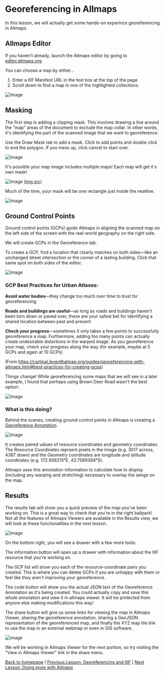 # Georeferencing in Allmaps

In this lesson, we will actually get some hands-on experince georeferencing in Allmaps.

## Allmaps Editor

If you haven't already, launch the Allmaps editor by going to [editor.allmaps.org](https://editor.allmaps.org).

You can choose a map by either...

1. Enter a IIIF Manifest URL in the text box at the top of the page
2. Scroll down to find a map in one of the highlighted collections. 

![Image](images/georef_nz1_start.png)

## Masking

The first step is adding a clipping mask.
This involves drawing a line around the "map" areas of the document to exclude the map collar.
In other words, it's identifying the part of the scanned image that we want to georeference.

Use the Draw Mask tab to add a mask. Click to add points and double click to end the polygon.
If you mess up, click cancel to start over.

![Image](images/georef_nz3_Mask.png)

It's possible your map image includes multiple maps! Each map will get it's own mask!

![Image](images/greenpoint.jpg) ([img src](https://iiif.io/api/extension/georef/images/greenpoint.jpg))

Much of the time, your mask will be one rectangle just inside the neatline.

![Image](images/georef_nz4_MaskCorner.png)

## Ground Control Points

Ground control points (GCPs) guide Allmaps in aligning the scanned map on the left side of the screen with the real-world geography on the right side.

We will create GCPs in the Georeference tab.

To create a GCP, find a location that clearly matches on both sides—like an unchanged street intersection or the corner of a lasting building. Click that same spot on both sides of the editor.

![Image](images/georef_nz2_GCP.png)

### GCP Best Practices for Urban Atlases:

**Avoid water bodies**—they change too much over time to trust for georeferencing

**Roads and buildings are useful**—as long as roads and buildings haven't been torn down or paved over, 
these are your safest bet for identifying a shared location between past and present

**Check your progress**—sometimes it only takes a few points to successfully georeference a map. 
Furthermore, adding too many points can actually create undesirable distortions in the warped image. 
As you georeference your map, check your progress along the way 
(for example, maybe at 5 GCPs and again at 10 GCPs)

(From https://cartinal.leventhalmap.org/guides/georeferencing-with-allmaps.html#best-practices-for-creating-gcps)

Things change! While georeferencing some maps that we will see in a later example, I found that perhaps using Brown Deer Road wasn't the best option:

![Image](images/MultiPage_BrownDeer.png)

### What is this doing?

Behind the scenes, creating ground control points in Allmaps is creating a [Georeference Annotation](https://iiif.io/api/extension/georef/).

![Image](images/georef_nz2_2.png)

It creates paired values of resource coordinates and geometry coordinates. The Resource Coordinates reprsent pixels in the image (e.g. 3017 across, 4367 down) and the Geometry coordinates are longitude and latitude coordinates (e.g. 172.936215°E, 43.7589394°S).

Allmaps uses this annotation information to calculate how to display (including any warping and stretching) necessary to overlay the iamge on the map.

## Results

The results tab will show you a quick preview of the map you've been working on. This is a great way to check that you're in the right ballpark! Not all the features of Allmaps Viewers are available in the Results view, we will look at these functionalities in the next lesson.

![Image](images/georef_nz5_result.png)

On the bottom right, you will see a drawer with a few more tools:

The information button will open up a drawer with information about the IIIF resource that you're working on.

The GCP list will show you each of the resource-coordinate pairs you created. This is where you can delete GCPs if you are unhappy with them or feel like they aren't improving your georeference.

The code button will show you the actual JSON text of the Georeference Annotation as it's being created. You could actually copy and save this whole annotation and view it in allmaps viewer. It will be protected from anyone else making modifications this way!

The share button will give us some links for viewing the map in Allmaps Viewer, sharing the georeference annotation, sharing a GeoJSON representation of the georeferenced map, and finally the XYZ map tile link to use the map in an external webmap or even in GIS software.

![image](images/georef_nz6_Share.png)

We will be working in Allmaps Viewer for the next portion, so try visiting the "View in Allmaps Viewer" link in the share menu.

[Back to homepage](/index.md) | [Previous Lesson: Georeferencing and IIIF](/Allmaps.md) | [Next Lesson: Doing more with Allmaps](/Viewer.md)
